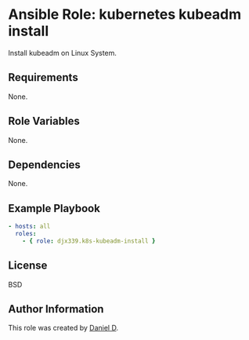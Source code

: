 Ansible Role: kubernetes kubeadm install
=========

Install kubeadm on Linux System.

Requirements
------------

None.

Role Variables
--------------

None.

Dependencies
------------

None.

Example Playbook
----------------

```yml
- hosts: all
  roles:
    - { role: djx339.k8s-kubeadm-install }
```

License
-------

BSD

Author Information
------------------

This role was created by [Daniel D](https://github.com/djx339).
